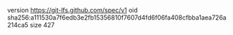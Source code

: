 version https://git-lfs.github.com/spec/v1
oid sha256:a111530a7f6edb3e2fb15356810f7607d4fd6f06fa408cfbba1aea726a214ca5
size 427
